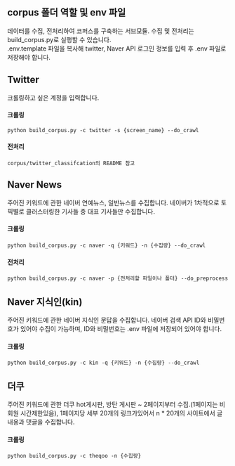 ## corpus 폴더 역할 및 env 파일 
데이터를 수집, 전처리하여 코퍼스를 구축하는 서브모듈. 수집 및 전처리는 build_corpus.py로 실행할 수 있습니다.<br>
.env.template 파일을 복사해 twitter, Naver API 로그인 정보를 입력 후 .env 파일로 저장해야 합니다.

## Twitter 
크롤링하고 싶은 계정을 입력합니다.

#### 크롤링
```
python build_corpus.py -c twitter -s {screen_name} --do_crawl
```

#### 전처리
```
corpus/twitter_classifcation의 README 참고
```

## Naver News
주어진 키워드에 관한 네이버 연예뉴스, 일반뉴스를 수집합니다. 네이버가 1차적으로 토픽별로 클러스터링한 기사들 중 대표 기사들만 수집합니다.

#### 크롤링
```
python build_corpus.py -c naver -q {키워드} -n {수집량} --do_crawl
```

#### 전처리
```
python build_corpus.py -c naver -p {전처리할 파일이나 폴더} --do_preprocess
```

## Naver 지식인(kin)
주어진 키워드에 관한 네이버 지식인 문답을 수집합니다. 네이버 검색 API ID와 비밀번호가 있어야 수집이 가능하며, ID와 비밀번호는 .env 파일에 저장되어 있어야 합니다.

#### 크롤링
```
python build_corpus.py -c kin -q {키워드} -n {수집량} --do_crawl
```

## 더쿠
주어진 키워드에 관한 더쿠 hot게시판, 방탄 게시판 ~ 2페이지부터 수집.(1페이지는 비회원 시간제한있음), 1페이지당 세부 20개의 링크가있어서 n * 20개의 사이트에서 글 내용과 댓글을 수집합니다.

#### 크롤링
```
python build_corpus.py -c theqoo -n {수집량}
```
